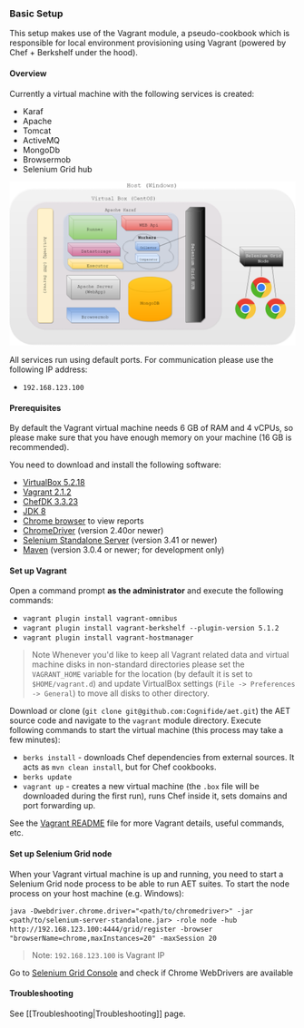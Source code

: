 ### Basic Setup

This setup makes use of the Vagrant module, a pseudo-cookbook which is responsible for local environment provisioning using Vagrant (powered by Chef + Berkshelf under the hood).

#### Overview

Currently a virtual machine with the following services is created:
* Karaf
* Apache
* Tomcat
* ActiveMQ
* MongoDb
* Browsermob
* Selenium Grid hub

![aet-setup-vagrant](assets/diagrams/aet-setup-with-vagrant.png)

All services run using default ports. For communication please use the following IP address:
* `192.168.123.100`

#### Prerequisites

By default the Vagrant virtual machine needs 6 GB of RAM and 4 vCPUs, so please make sure that
you have enough memory on your machine (16 GB is recommended).

You need to download and install the following software:
   * [VirtualBox 5.2.18](https://www.virtualbox.org/wiki/Downloads)
   * [Vagrant 2.1.2](https://releases.hashicorp.com/vagrant/)
   * [ChefDK 3.3.23](https://downloads.chef.io/chefdk/stable/3.3.23)
   * [JDK 8](http://www.oracle.com/technetwork/java/javase/downloads/jdk8-downloads-2133151.html)
   * [Chrome browser](https://www.google.com/chrome/browser/desktop/) to view reports
   * [ChromeDriver](https://sites.google.com/a/chromium.org/chromedriver/downloads) (version 2.40or newer)
   * [Selenium Standalone Server](http://www.seleniumhq.org/download/) (version 3.41 or newer)
   * [Maven](https://maven.apache.org/download.cgi) (version 3.0.4 or newer; for development only)


#### Set up Vagrant

Open a command prompt **as the administrator** and execute the following commands:
* `vagrant plugin install vagrant-omnibus`
* `vagrant plugin install vagrant-berkshelf --plugin-version 5.1.2`
* `vagrant plugin install vagrant-hostmanager`

> Note Whenever you'd like to keep all Vagrant related data and virtual machine disks in non-standard directories please
 set the `VAGRANT_HOME` variable for the location (by default it is set to `$HOME/vagrant.d`) and
 update VirtualBox settings (`File -> Preferences -> General`) to move all disks to other directory.

Download or clone (`git clone git@github.com:Cognifide/aet.git`) the AET source code and navigate to the `vagrant` module directory.
Execute following commands to start the virtual machine (this process may take a few minutes):
* `berks install` - downloads Chef dependencies from external sources. It acts as `mvn clean install`, but for Chef cookbooks.
* `berks update`
* `vagrant up` - creates a new virtual machine (the `.box` file will be downloaded during the first run), runs Chef inside it, sets domains and port forwarding up.

See the [Vagrant README](https://github.com/Cognifide/aet/blob/master/vagrant/README.md) file
for more Vagrant details, useful commands, etc.

#### Set up Selenium Grid node

When your Vagrant virtual machine is up and running, you need to start a Selenium Grid node process
to be able to run AET suites. To start the node process on your host machine (e.g. Windows):
```
java -Dwebdriver.chrome.driver="<path/to/chromedriver>" -jar <path/to/selenium-server-standalone.jar> -role node -hub http://192.168.123.100:4444/grid/register -browser "browserName=chrome,maxInstances=20" -maxSession 20
```
> Note: `192.168.123.100` is Vagrant IP

Go to [Selenium Grid Console](http://192.168.123.100:4444/grid/console) and check if Chrome WebDrivers are available

#### Troubleshooting

See [[Troubleshooting|Troubleshooting]] page.